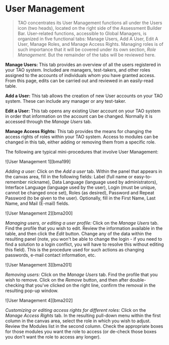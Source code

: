 # User Management

>TAO concentrates its User Management functions all under the Users icon (two heads), located on the right side of the Assessment Builder Bar. User-related functions, accessible to Global Managers, is organized in five functional tabs: Manage Users, Add A User, Edit A User, Manage Roles, and Manage Access Rights. Managing roles is of such importance that it will be covered under its own section, *Role Management.* But the remainder of the tabs will be reviewed here.

**Manage Users:** This tab provides an overview of all the users registered in your TAO system. Included are managers, test-takers, and other roles assigned to the accounts of individuals whom you have granted access. From this page, edits can be carried out and reviewed in an easily-read table.

**Add a User:** This tab allows the creation of new User accounts on your TAO system. These can include any manager or any test-taker.

**Edit a User:** This tab opens any existing User account on your TAO system in order that information on the account can be changed. Normally it is accessed through the *Manage Users* tab.

**Manage Access Rights:** This tab provides the means for changing the access rights of roles within your TAO system. Access to modules can be changed in this tab, either adding or removing them from a specific role.

The following are typical mini-procedures that involve User Management:

![User Management 1][bma199]

*Adding a user:* Click on the *Add a user* tab. Within the panel that appears in the canvas area, fill in the following fields: Label (full name or easy-to-remember nickname), Data Language (language used by administrators), Interface Language (language used by the user), Login (must be unique, cannot be changed once set), Roles (as desired), Password and Repeat Password (to be given to the user). Optionally, fill in the First Name, Last Name, and Mail (E-mail) fields.

![User Management 2][bma200]

*Managing users, or editing a user profile:* Click on the *Manage Users* tab. Find the profile that you wish to edit. Review the information available in the table, and then click the *Edit* button. Change any of the data within the resulting panel (note, you won't be able to change the login - if you need to find a solution to a login conflict, you will have to resolve this without editing this field). This is the procedure used for such actions as changing passwords, e-mail contact information, etc.

![User Management 3][bma201]

*Removing users:* Click on the *Manage Users* tab. Find the profile that you wish to remove. Click on the *Remove* button, and then after double-checking that you've clicked on the right line, confirm the removal in the resulting pop-up window.

![User Management 4][bma202]

*Customizing or editing access rights for different roles:* Click on the *Manage Access Rights* tab. In the resulting pull-down menu within the first column in the canvas area, select the role in which you wish to adjust. Review the Modules list in the second column. Check the appropriate boxes for those modules you want the role to access (or de-check those boxes you don't want the role to access any longer). 
